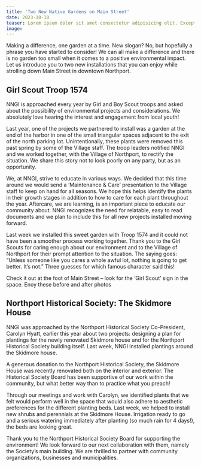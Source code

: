 ```yaml
---
title: 'Two New Native Gardens on Main Street'
date: 2023-10-10
teaser: Lorem ipsum dolor sit amet consectetur adipisicing elit. Excepturi, fugit.
image:
---
```


Making a difference, one garden at a time. New slogan? No, but hopefully a phrase you have started to consider! We can all make a difference and there is no garden too small when it comes to a positive environmental impact. Let us introduce you to two new installations that you can enjoy while strolling down Main Street in downtown Northport.

## Girl Scout Troop 1574

NNGI is approached every year by Girl and Boy Scout troops and asked about the possibility of environmental projects and considerations. We absolutely love hearing the interest and engagement from local youth!

Last year, one of the projects we partnered to install was a garden at the end of the harbor in one of the small triangular spaces adjacent to the exit of the north parking lot. Unintentionally, these plants were removed this past spring by some of the Village staff. The troop leaders notified NNGI and we worked together, with the Village of Northport, to rectify the situation. We share this story not to look poorly on any party, but as an opportunity.

We, at NNGI, strive to educate in various ways. We decided that this time around we would send a ‘Maintenance & Care’ presentation to the Village staff to keep on hand for all seasons. We hope this helps identify the plants in their growth stages in addition to how to care for each plant throughout the year. Aftercare, we are learning, is an important piece to educate our community about. NNGI recognizes the need for relatable, easy to read documents and we plan to include this for all new projects installed moving forward.

Last week we installed this sweet garden with Troop 1574 and it could not have been a smoother process working together. Thank you to the Girl Scouts for caring enough about our environment and to the Village of Northport for their prompt attention to the situation. The saying goes: “Unless someone like you cares a whole awful lot, nothing is going to get better. It’s not.” Three guesses for which famous character said this!

Check it out at the foot of Main Street – look for the ‘Girl Scout’ sign in the space. Enoy these before and after photos

## Northport Historical Society: The Skidmore House

NNGI was approached by the Northport Historical Society Co-President, Carolyn Hyatt, earlier this year about two projects: designing a plan for plantings for the newly renovated Skidmore house and for the Northport Historical Society building itself. Last week, NNGI installed plantings around the Skidmore house.

A generous donation to the Northport Historical Society, the Skidmore House was recently renovated both on the interior and exterior. The Historical Society Board has been supportive of our work within the community, but what better way than to practice what you preach!

Through our meetings and work with Carolyn, we identified plants that we felt would perform well in the space that would also adhere to aesthetic preferences for the different planting beds. Last week, we helped to install new shrubs and perennials at the Skidmore House. Irrigation ready to go and a serious watering immediately after planting (so much rain for 4 days!), the beds are looking great.

Thank you to the Northport Historical Society Board for supporting the environment! We look forward to our next collaboration with them, namely the Society’s main building. We are thrilled to partner with community organizations, businesses and municipalities.
